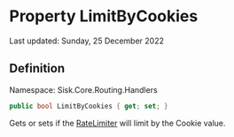 # Property LimitByCookies
Last updated: Sunday, 25 December 2022

## Definition
Namespace: Sisk.Core.Routing.Handlers

```csharp
public bool LimitByCookies { get; set; }
```

Gets or sets if the [RateLimiter](/spec/Sisk/Core/Routing/Handlers/RateLimiter) will limit by the Cookie value.


